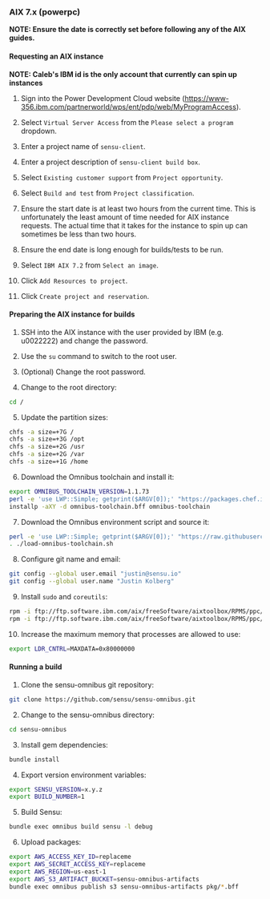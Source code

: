 ### AIX 7.x (powerpc)

**NOTE: Ensure the date is correctly set before following any of the AIX guides.**

#### Requesting an AIX instance

**NOTE: Caleb's IBM id is the only account that currently can spin up instances**

1. Sign into the Power Development Cloud website
(https://www-356.ibm.com/partnerworld/wps/ent/pdp/web/MyProgramAccess).

2. Select `Virtual Server Access` from the `Please select a program` dropdown.

3. Enter a project name of `sensu-client`.

4. Enter a project description of `sensu-client build box`.

5. Select `Existing customer support` from `Project opportunity`.

6. Select `Build and test` from `Project classification`.

7. Ensure the start date is at least two hours from the current time. This is
unfortunately the least amount of time needed for AIX instance requests. The
actual time that it takes for the instance to spin up can sometimes be less
than two hours.

8. Ensure the end date is long enough for builds/tests to be run.

9. Select `IBM AIX 7.2` from `Select an image`.

10. Click `Add Resources to project`.

11. Click `Create project and reservation`.

#### Preparing the AIX instance for builds

1. SSH into the AIX instance with the user provided by IBM (e.g. u0022222) and change the password.

2. Use the `su` command to switch to the root user.

3. (Optional) Change the root password.

4. Change to the root directory:

  ```sh
  cd /
  ```

5. Update the partition sizes:

  ```sh
  chfs -a size=+7G /
  chfs -a size=+3G /opt
  chfs -a size=+2G /usr
  chfs -a size=+2G /var
  chfs -a size=+1G /home
  ```

6. Download the Omnibus toolchain and install it:

  ```sh
  export OMNIBUS_TOOLCHAIN_VERSION=1.1.73
  perl -e 'use LWP::Simple; getprint($ARGV[0]);' "https://packages.chef.io/files/stable/omnibus-toolchain/${OMNIBUS_TOOLCHAIN_VERSION}/aix/7.1/omnibus-toolchain-${OMNIBUS_TOOLCHAIN_VERSION}-1.powerpc.bff" > omnibus-toolchain.bff
  installp -aXY -d omnibus-toolchain.bff omnibus-toolchain
  ```

7. Download the Omnibus environment script and source it:

  ```sh
  perl -e 'use LWP::Simple; getprint($ARGV[0]);' "https://raw.githubusercontent.com/sensu/sensu-omnibus/master/load-omnibus-toolchain.sh" > load-omnibus-toolchain.sh
  . ./load-omnibus-toolchain.sh
  ```

8. Configure git name and email:

  ```sh
  git config --global user.email "justin@sensu.io"
  git config --global user.name "Justin Kolberg"
  ```

9. Install `sudo` and `coreutils`:

  ```sh
  rpm -i ftp://ftp.software.ibm.com/aix/freeSoftware/aixtoolbox/RPMS/ppc/sudo/sudo-1.8.15-1noldap.aix6.1.ppc.rpm
  rpm -i ftp://ftp.software.ibm.com/aix/freeSoftware/aixtoolbox/RPMS/ppc/coreutils/coreutils-5.2.1-2.aix5.1.ppc.rpm
  ```

10. Increase the maximum memory that processes are allowed to use:

  ```sh
  export LDR_CNTRL=MAXDATA=0x80000000
  ```

#### Running a build

1. Clone the sensu-omnibus git repository:

  ```sh
  git clone https://github.com/sensu/sensu-omnibus.git
  ```

2. Change to the sensu-omnibus directory:

  ```sh
  cd sensu-omnibus
  ```

3. Install gem dependencies:

  ```sh
  bundle install
  ```

4. Export version environment variables:

  ```sh
  export SENSU_VERSION=x.y.z
  export BUILD_NUMBER=1
  ```

5. Build Sensu:

  ```sh
  bundle exec omnibus build sensu -l debug
  ```

6. Upload packages:

  ```sh
  export AWS_ACCESS_KEY_ID=replaceme
  export AWS_SECRET_ACCESS_KEY=replaceme
  export AWS_REGION=us-east-1
  export AWS_S3_ARTIFACT_BUCKET=sensu-omnibus-artifacts
  bundle exec omnibus publish s3 sensu-omnibus-artifacts pkg/*.bff
  ```
